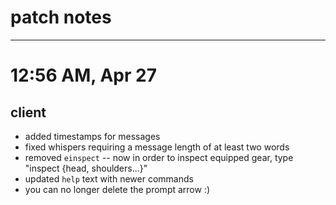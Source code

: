 # patch notes
---
# 12:56 AM, Apr 27
## client
- added timestamps for messages
- fixed whispers requiring a message length of at least two words
- removed `einspect` -- now in order to inspect equipped gear, type "inspect {head, shoulders...}"
- updated `help` text with newer commands
- you can no longer delete the prompt arrow :)

